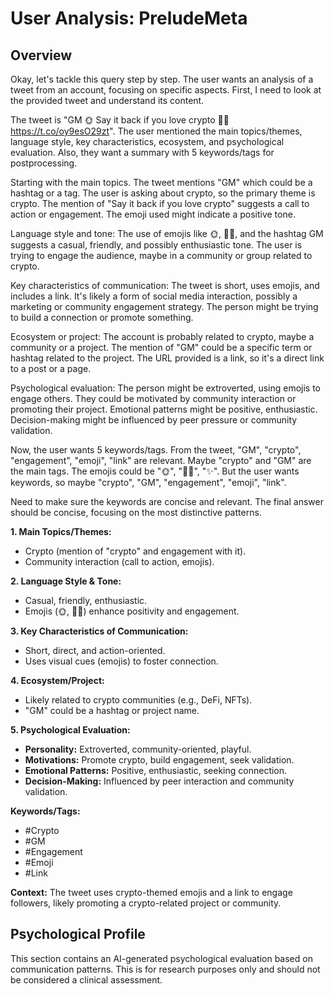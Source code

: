 # User Analysis: PreludeMeta

## Overview

<think>
Okay, let's tackle this query step by step. The user wants an analysis of a tweet from an account, focusing on specific aspects. First, I need to look at the provided tweet and understand its content.

The tweet is "GM 🌞 Say it back if you love crypto 🫵🏻 https://t.co/oy9esO29zt". The user mentioned the main topics/themes, language style, key characteristics, ecosystem, and psychological evaluation. Also, they want a summary with 5 keywords/tags for postprocessing.

Starting with the main topics. The tweet mentions "GM" which could be a hashtag or a tag. The user is asking about crypto, so the primary theme is crypto. The mention of "Say it back if you love crypto" suggests a call to action or engagement. The emoji used might indicate a positive tone.

Language style and tone: The use of emojis like 🌞, 🫵🏻, and the hashtag GM suggests a casual, friendly, and possibly enthusiastic tone. The user is trying to engage the audience, maybe in a community or group related to crypto.

Key characteristics of communication: The tweet is short, uses emojis, and includes a link. It's likely a form of social media interaction, possibly a marketing or community engagement strategy. The person might be trying to build a connection or promote something.

Ecosystem or project: The account is probably related to crypto, maybe a community or a project. The mention of "GM" could be a specific term or hashtag related to the project. The URL provided is a link, so it's a direct link to a post or a page.

Psychological evaluation: The person might be extroverted, using emojis to engage others. They could be motivated by community interaction or promoting their project. Emotional patterns might be positive, enthusiastic. Decision-making might be influenced by peer pressure or community validation.

Now, the user wants 5 keywords/tags. From the tweet, "GM", "crypto", "engagement", "emoji", "link" are relevant. Maybe "crypto" and "GM" are the main tags. The emojis could be "🌞", "🫵🏻", "✨". But the user wants keywords, so maybe "crypto", "GM", "engagement", "emoji", "link".

Need to make sure the keywords are concise and relevant. The final answer should be concise, focusing on the most distinctive patterns.
</think>

**1. Main Topics/Themes:**  
- Crypto (mention of "crypto" and engagement with it).  
- Community interaction (call to action, emojis).  

**2. Language Style & Tone:**  
- Casual, friendly, enthusiastic.  
- Emojis (🌞, 🫵🏻) enhance positivity and engagement.  

**3. Key Characteristics of Communication:**  
- Short, direct, and action-oriented.  
- Uses visual cues (emojis) to foster connection.  

**4. Ecosystem/Project:**  
- Likely related to crypto communities (e.g., DeFi, NFTs).  
- "GM" could be a hashtag or project name.  

**5. Psychological Evaluation:**  
- **Personality:** Extroverted, community-oriented, playful.  
- **Motivations:** Promote crypto, build engagement, seek validation.  
- **Emotional Patterns:** Positive, enthusiastic, seeking connection.  
- **Decision-Making:** Influenced by peer interaction and community validation.  

**Keywords/Tags:**  
- #Crypto  
- #GM  
- #Engagement  
- #Emoji  
- #Link  

**Context:** The tweet uses crypto-themed emojis and a link to engage followers, likely promoting a crypto-related project or community.

## Psychological Profile

This section contains an AI-generated psychological evaluation based on communication patterns. This is for research purposes only and should not be considered a clinical assessment.